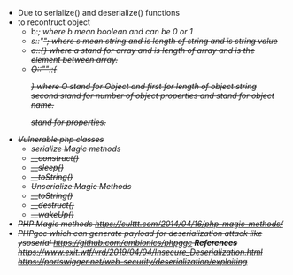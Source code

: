 * Due to serialize() and deserialize() functions
* to recontruct object 
	- b:<i>; where b mean boolean and <i> can be 0 or 1
	- s:<i>:"<s>"; where s mean string and <i> is length of string and <s> is string value
	- a:<i>:{<e>} where a stand for array and <i> is length of array and <e> is the element between array.
	- O:<i>:"<s>":<i>:{<p>} where O stand for Object and first <i> for length of object string second <i> stand for number of object properties and <s> stand for object name.<p> stand for properties.
* Vulnerable php classes
	* serialize Magic methods
	- __construct()
	- __sleep()
	- __toString()
	* Unserialize Magic Methods
	- __toString()
	- __destruct()
	- __wakeUp()
* PHP Magic methods https://culttt.com/2014/04/16/php-magic-methods/
* PHPgcc which can generate payload for deserialization attack like ysoserial https://github.com/ambionics/phpggc
**References**
https://www.exit.wtf/vrd/2019/04/04/Insecure_Deserialization.html
https://portswigger.net/web-security/deserialization/exploiting